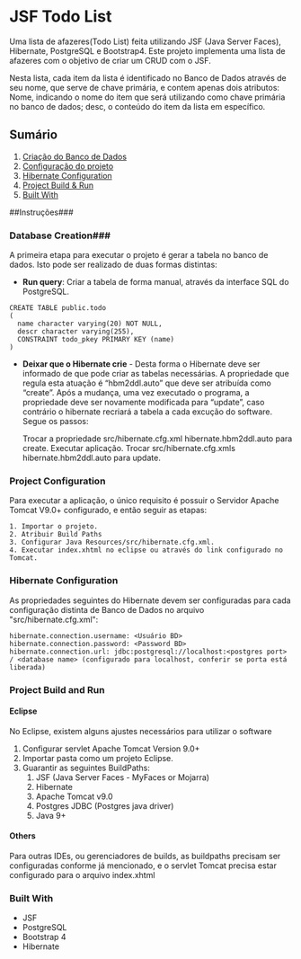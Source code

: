 # JSF Todo List

Uma lista de afazeres(Todo List) feita utilizando JSF (Java Server Faces), Hibernate, PostgreSQL e Bootstrap4.
Este projeto implementa uma lista de afazeres com o objetivo de criar um CRUD com o JSF.

Nesta lista, cada item da lista é identificado no Banco de Dados através de seu nome, que serve de chave primária, e contem apenas dois atributos: Nome, indicando o nome do item que será utilizando como chave primária no banco de dados; desc, o conteúdo do item da lista em específico.

## Sumário ##

1. [Criação do Banco de Dados](#database-creation)
2. [Configuração do projeto](#project-configuration)<br/>
3. [Hibernate Configuration](#hibernate-configuration)
4. [Project Build & Run](#project-build-and-run)
5. [Built With](#built-with)

##Instruções###
### Database Creation###

A primeira etapa para executar o projeto é gerar a tabela no banco de dados. Isto pode ser realizado de duas formas distintas:


* **Run query**: Criar a tabela de forma manual, através da interface SQL do PostgreSQL.

```
CREATE TABLE public.todo
(
  name character varying(20) NOT NULL,
  descr character varying(255),
  CONSTRAINT todo_pkey PRIMARY KEY (name)
)
```

* **Deixar que o Hibernate crie** - Desta forma o Hibernate deve ser informado de que pode criar as tabelas necessárias. A propriedade que regula esta atuação é “hbm2ddl.auto” que deve ser atribuída como “create”. Após a mudança, uma vez executado o programa, a propriedade deve ser novamente modificada para “update”, caso contrário o hibernate recriará a tabela a cada excução do  software. Segue os passos:


	Trocar a propriedade src/hibernate.cfg.xml hibernate.hbm2ddl.auto para create.
	Executar aplicação.
	Trocar src/hibernate.cfg.xmls hibernate.hbm2ddl.auto para update.


### Project Configuration ###

Para executar a aplicação, o único requisito é possuir o Servidor Apache Tomcat V9.0+ configurado, e então seguir as etapas:

```
1. Importar o projeto.
2. Atribuir Build Paths
3. Configurar Java Resources/src/hibernate.cfg.xml.
4. Executar index.xhtml no eclipse ou através do link configurado no Tomcat.
```

### Hibernate Configuration ###
As propriedades seguintes do Hibernate devem ser configuradas para cada configuração distinta de Banco de Dados no arquivo "src/hibernate.cfg.xml":

```
hibernate.connection.username: <Usuário BD>
hibernate.connection.password: <Password BD>
hibernate.connection.url: jdbc:postgresql://localhost:<postgres port> / <database name> (configurado para localhost, conferir se porta está liberada)
```

### Project Build and Run ###

#### Eclipse ####

No Eclipse, existem alguns ajustes necessários para utilizar o software


1. Configurar servlet Apache Tomcat Version 9.0+
2. Importar pasta como um projeto Eclipse.
3. Guarantir as seguintes BuildPaths:
	1. JSF (Java Server Faces - MyFaces or Mojarra)
	2. Hibernate
	3. Apache Tomcat v9.0
	4. Postgres JDBC (Postgres java driver)
	5. Java 9+

#### Others ####

Para outras IDEs, ou gerenciadores de builds, as buildpaths precisam ser configuradas conforme já mencionado, e o servlet Tomcat precisa estar configurado para o arquivo index.xhtml 

### Built With ###
 - JSF
 - PostgreSQL
 - Bootstrap 4
 - Hibernate
 